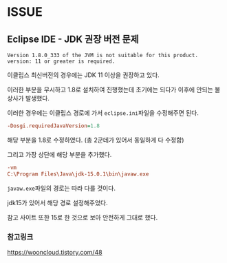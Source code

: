# ISSUE



## Eclipse IDE - JDK 권장 버전 문제

```
Version 1.8.0_333 of the JVM is not suitable for this product. version: 11 or greater is required.
```

이클립스 최신버전의 경우에는 JDK 11 이상을 권장하고 있다.

이러한 부분을 무시하고 1.8로 설치하여 진행했는데 초기에는 되다가 이후에 안되는 불상사가 발생했다.

이러한 경우에는 이클립스 경로에 가서 `eclipse.ini`파일을 수정해주면 된다.

```ini
-Dosgi.requiredJavaVersion=1.8
```

해당 부분을 1.8로 수정하였다. (총 2군데가 있어서 동일하게 다 수정함)



그리고 가장 상단에 해당 부분을 추가했다.

```ini
-vm
C:\Program Files\Java\jdk-15.0.1\bin\javaw.exe
```

`javaw.exe`파일의 경로는 따라 다를 것이다.

jdk15가 있어서 해당 경로 설정해주었다.

참고 사이트 또한 15로 한 것으로 보아 안전하게 그대로 했다.



### 참고링크

https://wooncloud.tistory.com/48

